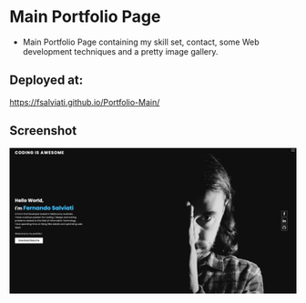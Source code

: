 # Main Portfolio Page
* Main Portfolio Page containing my skill set, contact, some Web development techniques and a pretty image gallery.

## Deployed at:
https://fsalviati.github.io/Portfolio-Main/
<br />

## Screenshot

![Screenshot](Screenshot.png)

